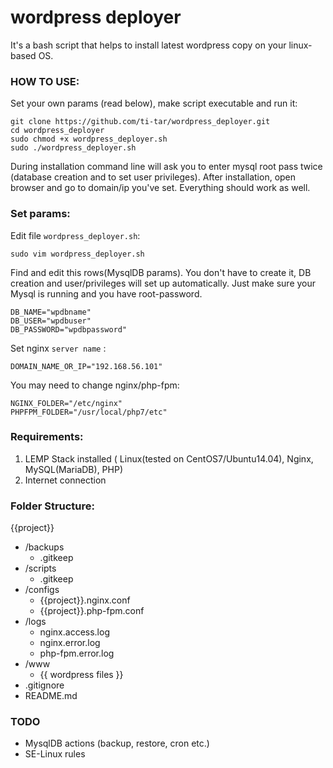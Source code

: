 # wordpress deployer
It's a bash script that helps to install latest wordpress copy on your linux-based OS.

### HOW TO USE: ###

Set your own params (read below), make script executable and run it:
```
git clone https://github.com/ti-tar/wordpress_deployer.git
cd wordpress_deployer
sudo chmod +x wordpress_deployer.sh
sudo ./wordpress_deployer.sh
```
During installation command line will ask you to enter mysql root pass twice (database creation and to set user privileges).
After installation, open browser and go to domain/ip you've set.
Everything should work as well.


### Set params: ###

Edit file `wordpress_deployer.sh`:
```
sudo vim wordpress_deployer.sh
```

Find and edit this rows(MysqlDB params). You don't have to create it, DB creation and user/privileges will set up automatically. Just make sure your Mysql is running and you have root-password.

```
DB_NAME="wpdbname"
DB_USER="wpdbuser"
DB_PASSWORD="wpdbpassword"
```

Set nginx `server name` :

```
DOMAIN_NAME_OR_IP="192.168.56.101"
```

You may need to change nginx/php-fpm:

```
NGINX_FOLDER="/etc/nginx"
PHPFPM_FOLDER="/usr/local/php7/etc"
```

### Requirements: ###
1. LEMP Stack installed ( Linux(tested on CentOS7/Ubuntu14.04), Nginx, MySQL(MariaDB), PHP)
2. Internet connection
 
### Folder Structure: ###
 
{{project}}
* /backups
    * .gitkeep
* /scripts
    * .gitkeep
* /configs
    * {{project}}.nginx.conf
    * {{project}}.php-fpm.conf
* /logs
    * nginx.access.log
    * nginx.error.log
    * php-fpm.error.log
* /www
    * {{ wordpress files }}
* .gitignore
* README.md

### TODO ###

* MysqlDB actions (backup, restore, cron etc.)
* SE-Linux rules
